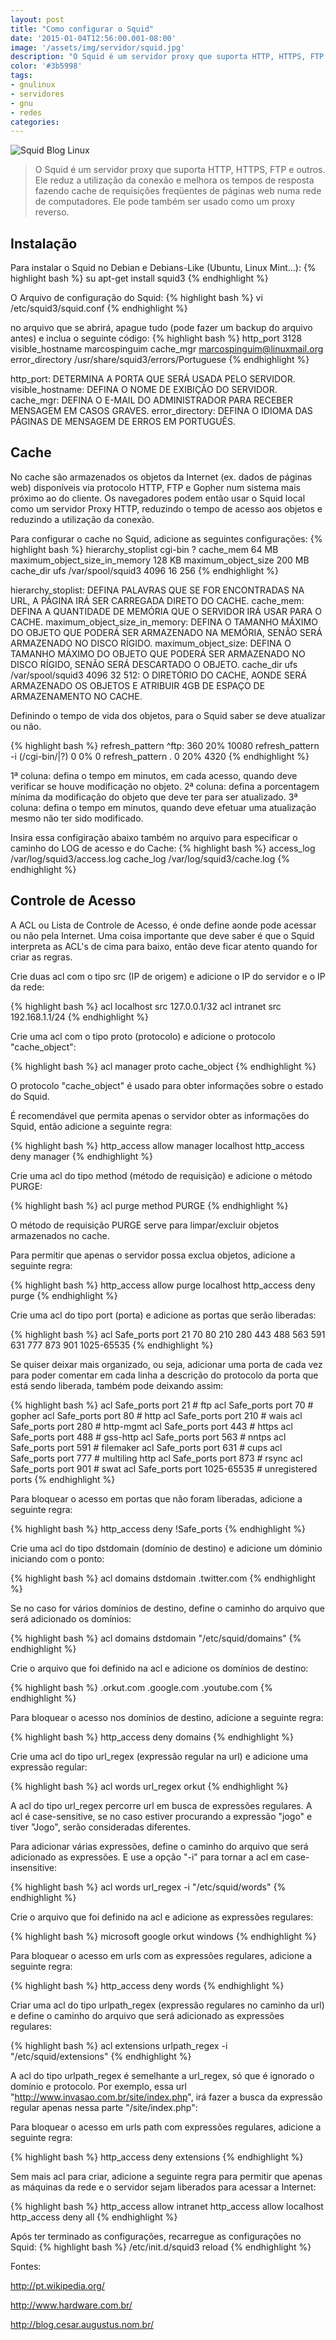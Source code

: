 ```yaml
---
layout: post
title: "Como configurar o Squid"
date: '2015-01-04T12:56:00.001-08:00'
image: '/assets/img/servidor/squid.jpg'
description: "O Squid é um servidor proxy que suporta HTTP, HTTPS, FTP e outros."
color: '#3b5998'
tags:
- gnulinux
- servidores
- gnu
- redes
categories:
---
```


![Squid Blog Linux](/assets/img/servidor/squid.jpg)

> O Squid é um servidor proxy que suporta HTTP, HTTPS, FTP e outros. Ele reduz a utilização da conexão e melhora os tempos de resposta fazendo cache de requisições freqüentes de páginas web numa rede de computadores. Ele pode também ser usado como um proxy reverso.

## Instalação

Para instalar o Squid no Debian e Debians-Like (Ubuntu, Linux Mint...):
{% highlight bash %}
su
apt-get install squid3
{% endhighlight %}

O Arquivo de configuração do Squid:
{% highlight bash %}
vi /etc/squid3/squid.conf
{% endhighlight %}

no arquivo que se abrirá, apague tudo (pode fazer um backup do arquivo antes) e inclua o seguinte código:
{% highlight bash %}
http_port 3128
visible_hostname marcospinguim
cache_mgr marcospinguim@linuxmail.org
error_directory /usr/share/squid3/errors/Portuguese
{% endhighlight %}

http_port: DETERMINA A PORTA QUE SERÁ USADA PELO SERVIDOR.
visible_hostname: DEFINA O NOME DE EXIBIÇÃO DO SERVIDOR.
cache_mgr: DEFINA O E-MAIL DO ADMINISTRADOR PARA RECEBER MENSAGEM EM CASOS GRAVES.
error_directory: DEFINA O IDIOMA DAS PÁGINAS DE MENSAGEM DE ERROS EM PORTUGUÊS.

## Cache

No cache são armazenados os objetos da Internet (ex. dados de páginas web) disponíveis via protocolo HTTP, FTP e Gopher num sistema mais próximo ao do cliente. Os navegadores podem então usar o Squid local como um servidor Proxy HTTP, reduzindo o tempo de acesso aos objetos e reduzindo a utilização da conexão.

Para configurar o cache no Squid, adicione as seguintes configurações:
{% highlight bash %}
hierarchy_stoplist cgi-bin ?
cache_mem 64 MB
maximum_object_size_in_memory 128 KB
maximum_object_size 200 MB
cache_dir ufs /var/spool/squid3 4096 16 256
{% endhighlight %}

hierarchy_stoplist: DEFINA PALAVRAS QUE SE FOR ENCONTRADAS NA URL, A PÁGINA IRÁ SER CARREGADA DIRETO DO CACHE.
cache_mem: DEFINA A QUANTIDADE DE MEMÓRIA QUE O SERVIDOR IRÁ USAR PARA O CACHE.
maximum_object_size_in_memory: DEFINA O TAMANHO MÁXIMO DO OBJETO QUE PODERÁ SER ARMAZENADO NA MEMÓRIA, SENÃO SERÁ ARMAZENADO NO DISCO RÍGIDO.
maximum_object_size: DEFINA O TAMANHO MÁXIMO DO OBJETO QUE PODERÁ SER ARMAZENADO NO DISCO RÍGIDO, SENÃO SERÁ DESCARTADO O OBJETO.
cache_dir ufs /var/spool/squid3 4096 32 512: O DIRETÓRIO DO CACHE, AONDE SERÁ ARMAZENADO OS OBJETOS E ATRIBUIR 4GB DE ESPAÇO DE ARMAZENAMENTO NO CACHE.

Definindo o tempo de vida dos objetos, para o Squid saber se deve atualizar ou não.

{% highlight bash %}
refresh_pattern ^ftp:    360 20% 10080
refresh_pattern -i (/cgi-bin/|\?) 0 0% 0
refresh_pattern .    0 20% 4320
{% endhighlight %}

1ª coluna: defina o tempo em minutos, em cada acesso, quando deve verificar se houve modificação no objeto.
2ª coluna: defina a porcentagem mínima da modificação do objeto que deve ter para ser atualizado.
3ª coluna: defina o tempo em minutos, quando deve efetuar uma atualização mesmo não ter sido modificado.

Insira essa configiração abaixo também no arquivo para especificar o caminho do LOG de acesso e do Cache:
{% highlight bash %}
access_log /var/log/squid3/access.log
cache_log /var/log/squid3/cache.log
{% endhighlight %}

## Controle de Acesso

A ACL ou Lista de Controle de Acesso, é onde define aonde pode acessar ou não pela Internet. Uma coisa importante que deve saber é que o Squid interpreta as ACL's de cima para baixo, então deve ficar atento quando for criar as regras.

Crie duas acl com o tipo src (IP de origem) e adicione o IP do servidor e o IP da rede:

{% highlight bash %}
acl localhost src 127.0.0.1/32
acl intranet src 192.168.1.1/24
{% endhighlight %}

Crie uma acl com o tipo proto (protocolo) e adicione o protocolo "cache_object":

{% highlight bash %}
acl manager proto cache_object
{% endhighlight %}

O protocolo "cache_object" é usado para obter informações sobre o estado do Squid.

É recomendável que permita apenas o servidor obter as informações do Squid, então adicione a seguinte regra:

{% highlight bash %}
http_access allow manager localhost
http_access deny manager
{% endhighlight %}

Crie uma acl do tipo method (método de requisição) e adicione o método PURGE:

{% highlight bash %}
acl purge method PURGE
{% endhighlight %}

O método de requisição PURGE serve para limpar/excluir objetos armazenados no cache.

Para permitir que apenas o servidor possa exclua objetos, adicione a seguinte regra:

{% highlight bash %}
http_access allow purge localhost
http_access deny purge
{% endhighlight %}

Crie uma acl do tipo port (porta) e adicione as portas que serão liberadas:

{% highlight bash %}
acl Safe_ports port 21 70 80 210 280 443 488 563 591 631 777 873 901 1025-65535
{% endhighlight %}

Se quiser deixar mais organizado, ou seja, adicionar uma porta de cada vez para poder comentar em cada linha a descrição do protocolo da porta que está sendo liberada, também pode deixando assim:

{% highlight bash %}
acl Safe_ports port 21    # ftp
acl Safe_ports port 70    # gopher
acl Safe_ports port 80    # http
acl Safe_ports port 210   # wais
acl Safe_ports port 280   # http-mgmt
acl Safe_ports port 443   # https
acl Safe_ports port 488   # gss-http
acl Safe_ports port 563   # nntps
acl Safe_ports port 591   # filemaker
acl Safe_ports port 631   # cups
acl Safe_ports port 777   # multiling http
acl Safe_ports port 873   # rsync
acl Safe_ports port 901   # swat
acl Safe_ports port 1025-65535   # unregistered ports
{% endhighlight %}

Para bloquear o acesso em portas que não foram liberadas, adicione a seguinte regra:

{% highlight bash %}
http_access deny !Safe_ports
{% endhighlight %}

Crie uma acl do tipo dstdomain (domínio de destino) e adicione um dóminio iniciando com o ponto:

{% highlight bash %}
acl domains dstdomain .twitter.com
{% endhighlight %}

Se no caso for vários domínios de destino, define o caminho do arquivo que será adicionado os domínios:

{% highlight bash %}
acl domains dstdomain "/etc/squid/domains"
{% endhighlight %}

Crie o arquivo que foi definido na acl e adicione os domínios de destino:

{% highlight bash %}
.orkut.com
.google.com
.youtube.com
{% endhighlight %}

Para bloquear o acesso nos domínios de destino, adicione a seguinte regra:

{% highlight bash %}
http_access deny domains
{% endhighlight %}

Crie uma acl do tipo url_regex (expressão regular na url) e adicione uma expressão regular:

{% highlight bash %}
acl words url_regex orkut
{% endhighlight %}

A acl do tipo url_regex percorre url em busca de expressões regulares. A acl é case-sensitive, se no caso estiver procurando a expressão "jogo" e tiver "Jogo", serão consideradas diferentes.

Para adicionar várias expressões, define o caminho do arquivo que será adicionado as expressões. E use a opção "-i" para tornar a acl em case-insensitive:

{% highlight bash %}
acl words url_regex -i "/etc/squid/words"
{% endhighlight %}

Crie o arquivo que foi definido na acl e adicione as expressões regulares:

{% highlight bash %}
microsoft
google
orkut
windows
{% endhighlight %}

Para bloquear o acesso em urls com as expressões regulares, adicione a seguinte regra:

{% highlight bash %}
http_access deny words
{% endhighlight %}

Criar uma acl do tipo urlpath_regex (expressão regulares no caminho da url) e define o caminho do arquivo que será adicionado as expressões regulares:

{% highlight bash %}
acl extensions urlpath_regex -i "/etc/squid/extensions"
{% endhighlight %}

A acl do tipo urlpath_regex é semelhante a url_regex, só que é ignorado o domínio e protocolo. Por exemplo, essa url "http://www.invasao.com.br/site/index.php", irá fazer a busca da expressão regular apenas nessa parte "/site/index.php":

Para bloquear o acesso em urls path com expressões regulares, adicione a seguinte regra:

{% highlight bash %}
http_access deny extensions
{% endhighlight %}

Sem mais acl para criar, adicione a seguinte regra para permitir que apenas as máquinas da rede e o servidor sejam liberados para acessar a Internet:

{% highlight bash %}
http_access allow intranet
http_access allow localhost
http_access deny all
{% endhighlight %}


Após ter terminado as configurações, recarregue as configurações no Squid:
{% highlight bash %}
/etc/init.d/squid3 reload
{% endhighlight %}


Fontes:

http://pt.wikipedia.org/

http://www.hardware.com.br/

http://blog.cesar.augustus.nom.br/




<script async src="https://pagead2.googlesyndication.com/pagead/js/adsbygoogle.js"></script>

<!-- Informat -->
<ins class="adsbygoogle"
 style="display:block"
 data-ad-client="ca-pub-2838251107855362"
 data-ad-slot="2327980059"
 data-ad-format="auto"
 data-full-width-responsive="true"></ins>

<script>
(adsbygoogle = window.adsbygoogle || []).push({});
</script>



